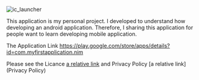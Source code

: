 ![ic_launcher](https://user-images.githubusercontent.com/76751544/183674654-9b84cb02-0993-4a77-9bce-3b11835634f1.png)

This application is my personal project. I developed to understand how developing an android application. Therefore,
I sharing this application for people want to learn developing mobile application.

The Application Link
https://play.google.com/store/apps/details?id=com.myfirstapplication.nim

Please see the Licance [a relative link](LICENSE) and Privacy Policy [a relative link](Privacy Policy)

